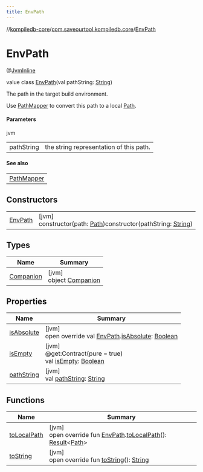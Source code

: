 ```yaml
---
title: EnvPath
---
```

//[kompiledb-core](../../../index.html)/[com.saveourtool.kompiledb.core](../index.html)/[EnvPath](index.html)



# EnvPath





@[JvmInline](https://kotlinlang.org/api/latest/jvm/stdlib/kotlin.jvm/-jvm-inline/index.html)



value class [EnvPath](index.html)(val pathString: [String](https://kotlinlang.org/api/latest/jvm/stdlib/kotlin/-string/index.html))

The path in the target build environment.



Use [PathMapper](../../com.saveourtool.kompiledb.core.io/-path-mapper/index.html) to convert this path to a local [Path](https://docs.oracle.com/javase/8/docs/api/java/nio/file/Path.html).



#### Parameters


jvm

| | |
|---|---|
| pathString | the string representation of this path. |



#### See also


| |
|---|
| [PathMapper](../../com.saveourtool.kompiledb.core.io/-path-mapper/index.html) |


## Constructors


| | |
|---|---|
| [EnvPath](-env-path.html) | [jvm]<br>constructor(path: [Path](https://docs.oracle.com/javase/8/docs/api/java/nio/file/Path.html))constructor(pathString: [String](https://kotlinlang.org/api/latest/jvm/stdlib/kotlin/-string/index.html)) |


## Types


| Name | Summary |
|---|---|
| [Companion](-companion/index.html) | [jvm]<br>object [Companion](-companion/index.html) |


## Properties


| Name | Summary |
|---|---|
| [isAbsolute](../../com.saveourtool.kompiledb.core.io.mappers/-local-path-mapper/is-absolute.html) | [jvm]<br>open override val [EnvPath](index.html).[isAbsolute](../../com.saveourtool.kompiledb.core.io.mappers/-local-path-mapper/is-absolute.html): [Boolean](https://kotlinlang.org/api/latest/jvm/stdlib/kotlin/-boolean/index.html) |
| [isEmpty](is-empty.html) | [jvm]<br>@get:Contract(pure = true)<br>val [isEmpty](is-empty.html): [Boolean](https://kotlinlang.org/api/latest/jvm/stdlib/kotlin/-boolean/index.html) |
| [pathString](path-string.html) | [jvm]<br>val [pathString](path-string.html): [String](https://kotlinlang.org/api/latest/jvm/stdlib/kotlin/-string/index.html) |


## Functions


| Name | Summary |
|---|---|
| [toLocalPath](../../com.saveourtool.kompiledb.core.io.mappers/-local-path-mapper/to-local-path.html) | [jvm]<br>open override fun [EnvPath](index.html).[toLocalPath](../../com.saveourtool.kompiledb.core.io.mappers/-local-path-mapper/to-local-path.html)(): [Result](https://kotlinlang.org/api/latest/jvm/stdlib/kotlin/-result/index.html)&lt;[Path](https://docs.oracle.com/javase/8/docs/api/java/nio/file/Path.html)&gt; |
| [toString](to-string.html) | [jvm]<br>open override fun [toString](to-string.html)(): [String](https://kotlinlang.org/api/latest/jvm/stdlib/kotlin/-string/index.html) |

